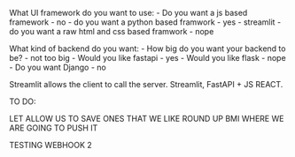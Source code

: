 What UI framework do you want to use:
    - Do you want a js based framework - no
    - do you want a python based framwork - yes - streamlit
    - do you want a raw html and css based framwork - nope

What kind of backend do you want:
    - How big do you want your backend to be? - not too big
    - Would you like fastapi - yes
    - Would you like flask - nope
    - Do you want Django - no

Streamlit allows the client to call the server.
Streamlit, FastAPI + JS REACT.

TO DO:

LET ALLOW US TO SAVE ONES THAT WE LIKE
ROUND UP BMI
WHERE WE ARE GOING TO PUSH IT

TESTING WEBHOOK 2